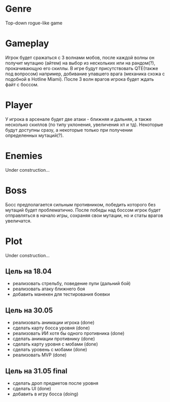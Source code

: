 # Genre
Top-down rogue-like game

# Gameplay
Игрок будет сражаться с 3 волнами мобов, после каждой волны он получит мутацию (айтем) на выбор из нескольких или на рандом(?), прокачивающую его скиллы. В игре будут присутствовать QTE(также под вопросом) например, добивание упавшего врага (механика схожа с подобной в Hotline Miami). После 3 волн врагов игрока будет ждать файт с боссом.

# Player
У игрока в арсенале будет две атаки - ближняя и дальняя, а также несколько скиллов (по типу уклонения, увеличения хп и тд). Некоторые будут доступны сразу, а некоторые только при получении определенных мутаций(?).

# Enemies
Under construction...

# Boss
Босс предполагается сильным противником, победить которого без мутаций будет проблематично. После победы над боссом игрок будет отправляться в начало игры, сохраняя свои мутации, но и статы врагов увеличатся.

# Plot
Under construction...

## Цель на 18.04
- реализовать стрельбу, поведение пули (дальний бой)
- реализовать атаку ближнего боя
- добавить манекен для тестирования боевки

## Цель на 30.05
- реализовать анимации игрока (done)
- сделать карту босса уровня (done)
- реализовать ИИ хотя бы одного противника (done)
- сделать анимации противнику (done)
- сделать карту уровня с мобами (done)
- сделать уровень с мобами (done)
- реализовать MVP (done)

## Цель на 31.05 final
- сделать дроп предметов после уровня
- сделать UI (done)
- добавить в игру босса (doing)

